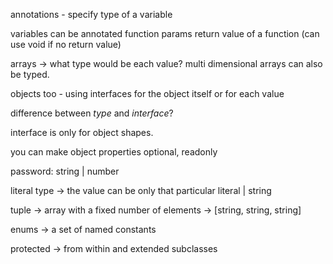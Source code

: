 
annotations - specify type of a variable

variables can be annotated
function params
return value of a function (can use void if no return value)

arrays -> what type would be each value?
multi dimensional arrays can also be typed.

objects too - using interfaces for the object itself or for each value


difference between *type* and *interface*?

interface is only for object shapes. 

you can make object properties optional, readonly

password: string | number

literal type -> the value can be only that particular literal | string

tuple -> array with a fixed number of elements -> [string, string, string]

enums -> a set of named constants


protected -> from within and extended subclasses